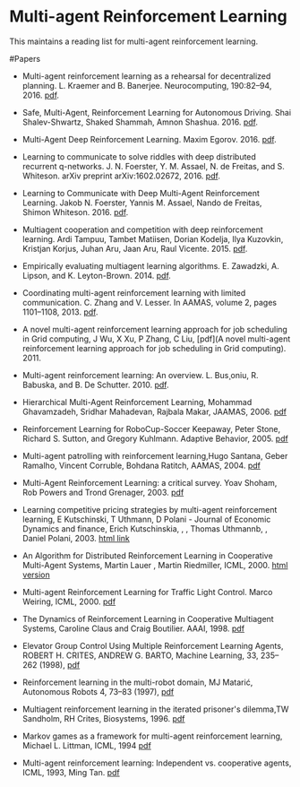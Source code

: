 # Multi-agent Reinforcement Learning
This maintains a reading list for multi-agent reinforcement learning. 

#Papers

- Multi-agent reinforcement learning as a rehearsal for decentralized planning. L. Kraemer and B. Banerjee. Neurocomputing, 190:82–94, 2016. [pdf](http://www.ifaamas.org/Proceedings/aamas2013/docs/p1291.pdf).

- Safe, Multi-Agent, Reinforcement Learning for Autonomous Driving. Shai Shalev-Shwartz, Shaked Shammah, Amnon Shashua. 2016. [pdf](https://arxiv.org/pdf/1610.03295v1.pdf).

- Multi-Agent Deep Reinforcement Learning. Maxim Egorov. 2016. [pdf](http://cs231n.stanford.edu/reports2016/122_Report.pdf).

- Learning to communicate to solve riddles with deep distributed recurrent q-networks. J. N. Foerster, Y. M. Assael, N. de Freitas, and S. Whiteson. arXiv preprint arXiv:1602.02672, 2016. [pdf](https://arxiv.org/pdf/1602.02672.pdf). 

- Learning to Communicate with Deep Multi-Agent Reinforcement Learning. Jakob N. Foerster, Yannis M. Assael, Nando de Freitas, Shimon Whiteson. 2016. [pdf](https://arxiv.org/pdf/1605.06676v2.pdf).

- Multiagent cooperation and competition with deep reinforcement learning. Ardi Tampuu, Tambet Matiisen, Dorian Kodelja, Ilya Kuzovkin, Kristjan Korjus, Juhan Aru, Jaan Aru, Raul Vicente. 2015. [pdf](https://arxiv.org/pdf/1511.08779v1).

- Empirically evaluating multiagent learning algorithms. E. Zawadzki, A. Lipson, and K. Leyton-Brown. 2014. [pdf](https://arxiv.org/pdf/1401.8074v1).

- Coordinating multi-agent reinforcement learning with limited communication. C. Zhang and V. Lesser.  In AAMAS, volume 2, pages 1101–1108, 2013. [pdf](http://www.aamas-conference.org/Proceedings/aamas2013/docs/p1101.pdf).

- A novel multi-agent reinforcement learning approach for job scheduling in Grid computing, J Wu, X Xu, P Zhang, C Liu, 
[pdf](A novel multi-agent reinforcement learning approach for job scheduling in Grid computing). 2011. 

- Multi-agent reinforcement learning: An overview. L. Bus¸oniu, R. Babuska, and B. De Schutter. 2010. [pdf](http://www.dcsc.tudelft.nl/~bdeschutter/pub/rep/10_003.pdf).

- Hierarchical Multi-Agent Reinforcement Learning, Mohammad Ghavamzadeh, Sridhar Mahadevan, Rajbala Makar, JAAMAS, 2006. [pdf](http://www-anw.cs.umass.edu/pubs/2006/ghavamzadeh_mm_JAAMAS06.pdf)

- Reinforcement Learning for RoboCup-Soccer Keepaway, Peter Stone, Richard S. Sutton, and Gregory Kuhlmann. Adaptive Behavior, 2005. [pdf](http://www.cs.utexas.edu/users/pstone/Papers/bib2html-links/AB05.pdf)

- Multi-agent patrolling with reinforcement learning,Hugo Santana, Geber Ramalho, Vincent Corruble, Bohdana Ratitch, AAMAS, 2004. [pdf](http://citeseerx.ist.psu.edu/viewdoc/download?doi=10.1.1.307.6566&rep=rep1&type=pdf)

- Multi-Agent Reinforcement Learning: a critical survey. Yoav Shoham, Rob Powers and Trond Grenager, 2003. [pdf](http://www.cc.gatech.edu/~isbell/classes/2009/cs7641_spring/handouts/MALearning_ACriticalSurvey_2003_0516.pdf)

- Learning competitive pricing strategies by multi-agent reinforcement learning, E Kutschinski, T Uthmann, D Polani - Journal of Economic Dynamics and finance, Erich Kutschinskia, , , Thomas Uthmannb, , Daniel Polani, 2003. [html link](http://www.sciencedirect.com/science/article/pii/S0165188902001227) 

- An Algorithm for Distributed Reinforcement Learning in Cooperative Multi-Agent Systems,  Martin Lauer , Martin Riedmiller, ICML, 2000. [html version](https://www.researchgate.net/publication/225815648_Multi-agent_Reinforcement_Learning_An_Overview)

- Multi-agent Reinforcement Learning for Traffic Light Control. Marco Weiring, ICML, 2000. [pdf](http://www.dcsc.tudelft.nl/~sc4081/assign/pap/Reinforcement_Learning.pdf)

- The Dynamics of Reinforcement Learning in Cooperative Multiagent Systems, Caroline Claus and Craig Boutilier. AAAI, 1998. [pdf](https://www.aaai.org/Papers/AAAI/1998/AAAI98-106.pdf)

- Elevator Group Control Using Multiple Reinforcement Learning Agents, ROBERT H. CRITES, ANDREW G. BARTO, Machine Learning, 33, 235–262 (1998), [pdf](http://citeseerx.ist.psu.edu/viewdoc/download?doi=10.1.1.464.6183&rep=rep1&type=pdf)

- Reinforcement learning in the multi-robot domain, MJ Matarić, Autonomous Robots 4, 73–83 (1997), [pdf](http://citeseerx.ist.psu.edu/viewdoc/download?doi=10.1.1.454.1747&rep=rep1&type=pdf)

- Multiagent reinforcement learning in the iterated prisoner's dilemma,TW Sandholm, RH Crites, Biosystems, 1996.  [pdf](http://opim.wharton.upenn.edu/~sok/papers/s/sandholm-biosystems95.pdf)

- Markov games as a framework for multi-agent reinforcement learning, Michael L. Littman, ICML, 1994 [pdf](https://www.researchgate.net/profile/Michael_Littman2/publication/2799903_Markov_Games_as_a_Framework_for_Multi-Agent_Reinforcement_Learning/links/54b66cbb0cf24eb34f6d19de.pdf)

- Multi-agent reinforcement learning: Independent vs. cooperative agents, ICML, 1993, Ming Tan. [pdf](http://web.mit.edu/16.412j/www/html/Advanced%20lectures/2004/Multi-AgentReinforcementLearningIndependentVersusCooperativeAgents.pdf)
